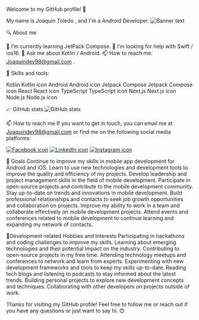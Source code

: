 

Welcome to my GitHub profile! 👋

My name is Joaquin Toledo , and I'm a Android Developer.
![Banner text](https://i1.wp.com/thesimplycoder.com/wp-content/uploads/2018/12/Getting-Started-Android-Studio-Kotlin-Banner.jpg?fit=720%2C340&ssl=1)

🔍 About me

🌱 I’m currently learning JetPack Compose.
🤔 I’m looking for help with Swift / ios16.
💬 Ask me about Kotlin / Android.
📫 How to reach me: Joaquindev98@gmail.com .


🚀 Skills and tools:

Kotlin Kotlin icon 
Android Android icon 
Jetpack Compose Jetpack Compose icon
React React icon 
TypeScript TypeScript icon
Next.js Next.js icon 
Node.js Node.js icon.

📈 GitHub stats
![GitHub stats](https://github-readme-stats.vercel.app/api?username=joaquinxtx&show_icons=true&theme=radical)

📫 How to reach me
If you want to get in touch, you can email me at Joaquindev98@gmail.com or find me on the following social media platforms:

[![Facebook icon](https://img.icons8.com/color/30/000000/facebook-new.png)](https://www.facebook.com/)
[![LinkedIn icon](https://img.icons8.com/color/30/000000/linkedin.png)](https://www.linkedin.com/in/joaquinfronted/)
[![Instagram icon](https://img.icons8.com/color/30/000000/instagram-new.png)](https://www.instagram.com/joaquinxtx/)

🎯 Goals
Continue to improve my skills in mobile app development for Android and iOS.
Learn to use new technologies and development tools to improve the quality and efficiency of my projects.
Develop leadership and project management skills in the field of mobile development.
Participate in open-source projects and contribute to the mobile development community.
Stay up-to-date on trends and innovations in mobile development.
Build professional relationships and contacts to seek job growth opportunities and collaboration on projects.
Improve my ability to work in a team and collaborate effectively on mobile development projects.
Attend events and conferences related to mobile development to continue learning and expanding my network of contacts.

🎨Development-related Hobbies and Interests
Participating in hackathons and coding challenges to improve my skills.
Learning about emerging technologies and their potential impact on the industry.
Contributing to open-source projects in my free time.
Attending technology meetups and conferences to network and learn from experts.
Experimenting with new development frameworks and tools to keep my skills up-to-date.
Reading tech blogs and listening to podcasts to stay informed about the latest trends.
Building personal projects to explore new development concepts and techniques.
Collaborating with other developers on projects outside of work.

Thanks for visiting my GitHub profile! Feel free to follow me or reach out if you have any questions or just want to say hi. 😊


